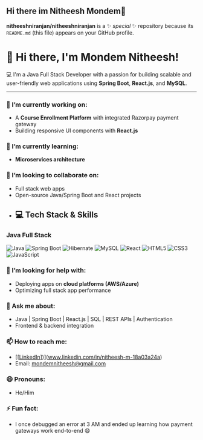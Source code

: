 ## Hi there  im Nitheesh Mondem👋
**nitheeshniranjan/nitheeshniranjan** is a ✨ _special_ ✨ repository because its `README.md` (this file) appears on your GitHub profile.
# 👋 Hi there, I'm Mondem Nitheesh!

💻 I'm a Java Full Stack Developer with a passion for building scalable and user-friendly web applications using **Spring Boot**, **React.js**, and **MySQL**.

---

### 🔭 I’m currently working on:
- A **Course Enrollment Platform** with integrated Razorpay payment gateway
- Building responsive UI components with **React.js**

### 🌱 I’m currently learning:
- **Microservices architecture**

### 👯 I’m looking to collaborate on:
- Full stack web apps
- Open-source Java/Spring Boot and React projects
- ## 💻 Tech Stack & Skills

### Java Full Stack

![Java](https://img.shields.io/badge/Java-%23ED8B00.svg?style=for-the-badge&logo=java&logoColor=white)
![Spring Boot](https://img.shields.io/badge/Spring%20Boot-%236DB33F.svg?style=for-the-badge&logo=spring-boot&logoColor=white)
![Hibernate](https://img.shields.io/badge/Hibernate-%23430098.svg?style=for-the-badge&logo=hibernate&logoColor=white)
![MySQL](https://img.shields.io/badge/MySQL-%2300f.svg?style=for-the-badge&logo=mysql&logoColor=white)
![React](https://img.shields.io/badge/React-%2361DAFB.svg?style=for-the-badge&logo=react&logoColor=black)
![HTML5](https://img.shields.io/badge/HTML5-%23E34F26.svg?style=for-the-badge&logo=html5&logoColor=white)
![CSS3](https://img.shields.io/badge/CSS3-%231572B6.svg?style=for-the-badge&logo=css3&logoColor=white)
![JavaScript](https://img.shields.io/badge/JavaScript-%23F7DF1E.svg?style=for-the-badge&logo=javascript&logoColor=black)


### 🤔 I’m looking for help with:
- Deploying apps on **cloud platforms (AWS/Azure)**
- Optimizing full stack app performance

### 💬 Ask me about:
- Java | Spring Boot | React.js | SQL | REST APIs | Authentication
- Frontend & backend integration

### 📫 How to reach me:
- [[[LinkedIn](www.linkedin.com/in/nitheesh-m-18a03a24a)])](www.linkedin.com/in/nitheesh-m-18a03a24a)
- Email: mondemnitheesh@gmail.com

### 😄 Pronouns: 
- He/Him

### ⚡ Fun fact:
- I once debugged an error at 3 AM and ended up learning how payment gateways work end-to-end 😄
